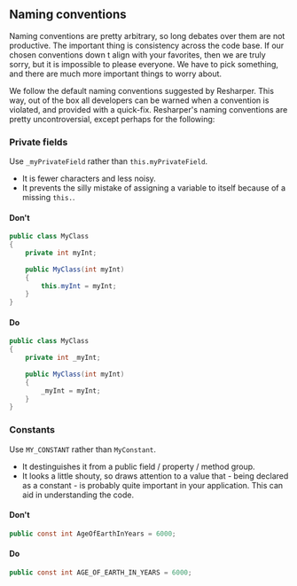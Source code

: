 ## Naming conventions

Naming conventions are pretty arbitrary, so long debates over them are not productive. The important thing is consistency across the code base. If our chosen conventions down t align with your favorites, then we are truly sorry, but it is impossible to please everyone. We have to pick something, and there are much more important things to worry about.

We follow the default naming conventions suggested by Resharper. This way, out of the box all developers can be warned when a convention is violated, and provided with a quick-fix. Resharper's naming conventions are pretty uncontroversial, except perhaps for the following:

### Private fields

Use `_myPrivateField` rather than `this.myPrivateField`.

- It is fewer characters and less noisy.
- It prevents the silly mistake of assigning a variable to itself because of a missing `this.`. 

#### Don't

```c#
public class MyClass
{
    private int myInt;
    
    public MyClass(int myInt)
    {
        this.myInt = myInt;
    }
}

```

#### Do

```c#
public class MyClass
{
    private int _myInt;
    
    public MyClass(int myInt)
    {
        _myInt = myInt;
    }
}
```

### Constants

Use `MY_CONSTANT` rather than `MyConstant`.

- It destinguishes it from a public field / property / method group.
- It looks a little shouty, so draws attention to a value that - being declared as a constant - is probably quite important in your application. This can aid in understanding the code.

#### Don't

```c#
public const int AgeOfEarthInYears = 6000;
```

#### Do

```c#
public const int AGE_OF_EARTH_IN_YEARS = 6000;
```